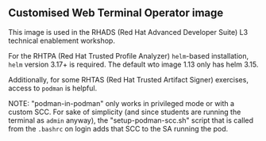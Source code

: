 ## Customised Web Terminal Operator image

This image is used in the RHADS (Red Hat Advanced Developer Suite) L3 technical enablement workshop.

For the RHTPA (Red Hat Trusted Profile Analyzer) `helm`-based installation, `helm` version 3.17+ is required. The default wto image 1.13 only has helm 3.15.

Additionally, for some RHTAS (Red Hat Trusted Artifact Signer) exercises, access to `podman` is helpful.

NOTE: "podman-in-podman" only works in privileged mode or with a custom SCC. For sake of simplicity (and since students are running the terminal as `admin` anyway), the "setup-podman-scc.sh" script that is called from the `.bashrc` on login adds that SCC to the SA running the pod.

